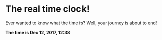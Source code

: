 # The real time clock!

Ever wanted to know what the time is? Well, your journey is about to end!

**The time is Dec 12, 2017, 12:38**